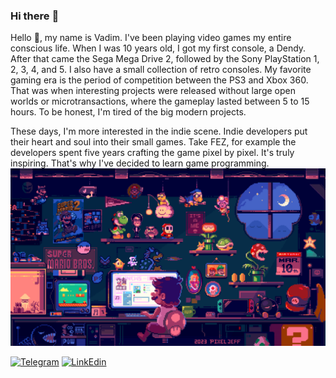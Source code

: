 ### Hi there :wave:

<!--
**vadimvatsenko/vadimvatsenko** is a ✨ _special_ ✨ repository because its `README.md` (this file) appears on your GitHub profile.

Here are some ideas to get you started:

- 🔭 I’m currently working on ...
- 🌱 I’m currently learning ...
- 👯 I’m looking to collaborate on ...
- 🤔 I’m looking for help with ...
- 💬 Ask me about ...
- 📫 How to reach me: ...
- 😄 Pronouns: ...
- ⚡ Fun fact: ...
-->

Hello :wave:, my name is Vadim. I've been playing video games my entire conscious life. 
When I was 10 years old, I got my first console, a Dendy. After that came the Sega Mega Drive 2, 
followed by the Sony PlayStation 1, 2, 3, 4, and 5. I also have a small collection of retro consoles. 
My favorite gaming era is the period of competition between the PS3 and Xbox 360. 
That was when interesting projects were released without large open worlds or microtransactions, 
where the gameplay lasted between 5 to 15 hours. To be honest, I'm tired of the big modern projects.

These days, I'm more interested in the indie scene. Indie developers put their heart and soul into their small games. 
Take FEZ, for example the developers spent five years crafting the game pixel by pixel. It's truly inspiring. 
That's why I've decided to learn game programming.
<img src="./images/Chill Mario 2023 ver_, Pixel Jeff.gif" alt="winter gif" with="360" />

[![Telegram](https://img.shields.io/badge/-Telegram-090909?style=for-the-badge&logo=telegram&logoColor=27A0D9)](https://t.me/VadymVatsenko)
[![LinkEdin](https://img.shields.io/badge/-LinkEdin-090909?style=for-the-badge&logo=LinkEdin&logoColor=27A0D9)](https://www.linkedin.com/in/vadym-vatsenko-667498242/)



